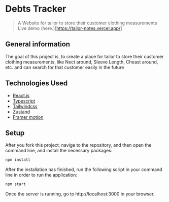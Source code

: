 # Debts Tracker

> A Website for tailor to store their customer clothing measurements
> Live demo (here.)[https://tailor-notes.vercel.app/]

## General information

The goal of this project is, to create a place for tailor to store their customer clothing measurements, like Nect around, Sleeve Length, Cheast around, etc. and can search for that customer easily in the future

## Technologies Used

-   [React.js](https://reactjs.org/)
-   [Typescript](https://www.typescriptlang.org/)
-   [Tailwindcss](https://tailwindcss.com/)
-   [Zustand](https://zustand-demo.pmnd.rs/)
-   [Framer motion](https://www.framer.com/motion/)

## Setup

After you fork this project, navige to the repository, and then open the command line, and install the necessary packages:

```sh
npm install
```

After the installation has finished, run the following script in your command line in order to run the application:

```sh
npm start
```

Once the server is running, go to http://localhost:3000 in your browser.
